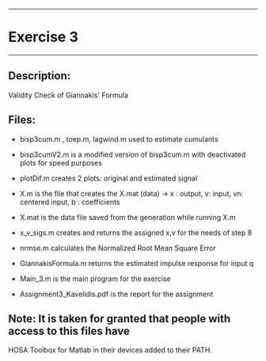 ----------
# Exercise 3
----------

## Description:

Validity Check of Giannakis' Formula

## Files:

- bisp3cum.m , toep.m, lagwind.m used to estimate cumulants

- bisp3cumV2.m is a modified version of bisp3cum.m with deactivated plots for
  speed purposes

- plotDif.m creates 2 plots: original and estimated signal

- X.m is the file that creates the 
  X.mat (data) -> x : output, v: input, vn: centered input, b : coefficients

- X.mat is the data file saved from the generation while running X.m

- x_v_sigs.m creates and returns the assigned x,v for the needs of step 8

- nrmse.m calculates the Normalized Root Mean Square Error

- GiannakisFormula.m returns the estimated impulse response for input q

- Main_3.m is the main program for the exercise

- Assignment3_Kavelidis.pdf is the report for the assignment

## Note: It is taken for granted that people with access to this files have
  HOSA Toolbox for Matlab in their devices added to their PATH.
